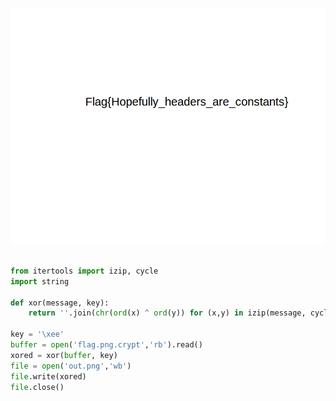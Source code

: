 ![](https://github.com/rayenmessaoudi/Write-ups-CTF/blob/master/Ctfsecurinets2018/xored.png)

```python

from itertools import izip, cycle
import string

def xor(message, key):
    return ''.join(chr(ord(x) ^ ord(y)) for (x,y) in izip(message, cycle(key)))

key = '\xee'
buffer = open('flag.png.crypt','rb').read()
xored = xor(buffer, key)
file = open('out.png','wb')
file.write(xored)
file.close()
```

